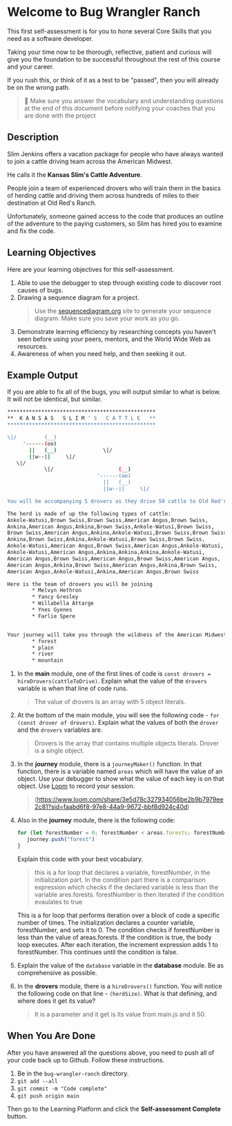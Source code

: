 # Welcome to Bug Wrangler Ranch

This first self-assessment is for you to hone several Core Skills that you need as a software developer.

Taking your time now to be thorough, reflective, patient and curious will give you the foundation to be successful throughout the rest of this course and your career.

If you rush this, or think of it as a test to be "passed", then you will already be on the wrong path.

> 🧨 Make sure you answer the vocabulary and understanding questions at the end of this document before notifying your coaches that you are done with the project

## Description

Slim Jenkins offers a vacation package for people who have always wanted to join a cattle driving team across the American Midwest.

He calls it the **Kansas Slim's Cattle Adventure**.

People join a team of experienced drovers who will train them in the basics of herding cattle and driving them across hundreds of miles to their destination at Old Red's Ranch.

Unfortunately, someone gained access to the code that produces an outline of the adventure to the paying customers, so Slim has hired you to examine and fix the code.

## Learning Objectives

Here are your learning objectives for this self-assessment.

1. Able to use the debugger to step through existing code to discover root causes of bugs.
2. Drawing a sequence diagram for a project.
   > Use the [sequencediagram.org](https://sequencediagram.org/) site to generate your sequence diagram. Make sure you save your work as you go.
3. Demonstrate learning efficiency by researching concepts you haven't seen before using your peers, mentors, and the World Wide Web as resources.
4. Awareness of when you need help, and then seeking it out.

## Example Output

If you are able to fix all of the bugs, you will output similar to what is below. It will not be identical, but similar.

```sh
************************************************
**  K A N S A S   S L I M ' S   C A T T L E   **
************************************************

\|/         (__)
     '------(oo)
       ||   (__)               \|/
       ||w--||     \|/
   \|/
            \|/                     (__)
                             '------(oo)
                               ||   (__)
                               ||w--||     \|/

You will be accompanying 5 drovers as they drive 50 cattle to Old Red's Ranch for grazing

The herd is made of up the following types of cattle:
Ankole-Watusi,Brown Swiss,Brown Swiss,American Angus,Brown Swiss,
Ankina,American Angus,Ankina,Brown Swiss,Ankole-Watusi,Brown Swiss,
Brown Swiss,American Angus,Ankina,Ankole-Watusi,Brown Swiss,Brown Swiss,
Ankina,Brown Swiss,Ankina,Ankole-Watusi,Brown Swiss,Brown Swiss,
Ankole-Watusi,American Angus,Brown Swiss,American Angus,Ankole-Watusi,
Ankole-Watusi,American Angus,Ankina,Ankina,Ankina,Ankole-Watusi,
American Angus,Brown Swiss,American Angus,Brown Swiss,American Angus,
American Angus,Ankina,Brown Swiss,American Angus,Ankina,Brown Swiss,
American Angus,Ankole-Watusi,Ankina,American Angus,Brown Swiss

Here is the team of drovers you will be joining
        * Melvyn Hethron
        * Yancy Gresley
        * Willabella Attarge
        * Ynes Gyenes
        * Farlie Spere


Your journey will take you through the wildness of the American Midwest and across the following terrain
        * forest
        * plain
        * river
        * mountain
```

1. In the **main** module, one of the first lines of code is `const drovers = hireDrovers(cattleToDrive)`. Explain what the value of the `drovers` variable is when that line of code runs.
   > The value of drovers is an array with 5 object literals.

2. At the bottom of the main module, you will see the following code - `for (const drover of drovers)`. Explain what the values of both the `drover` and the `drovers` variables are.
   > Drovers is the array that contains multiple objects literals. Drover is a single object.

3. In the **journey** module, there is a `journeyMaker()` function. In that function, there is a variable named `areas` which will have the value of an object. Use your debugger to show what the value of each key is on that object. Use [Loom](https://www.loom.com) to record your session.
   > (https://www.loom.com/share/3e5d78c327934056be2b9b7979ee2c81?sid=faabd6f8-97e8-44a9-9672-bbf8d924c40d)

4. Also in the **journey** module, there is the following code:
   ```js
   for (let forestNumber = 0; forestNumber < areas.forests; forestNumber++) {
      journey.push("forest")
   }
   ```
   Explain this code with your best vocabulary.
   > this is a for loop that declares a variable, forestNumber, in the initialization part. In the condition part there is a comparison expression which checks if the declared variable is less than the variable ares.forests. forestNumber is then iterated if the condition evaulates to true

   This is a for loop that performs iteration over a block of code a specific number of times.
   The initialization declares a counter variable, forestNumber, and sets it to 0. The condition checks if forestNumber is less than the value of areas.forests.
   If the condition is true, the body loop executes.
   After each iteration, the increment expression adds 1 to forestNumber.
   This continues until the condition is false.

5. Explain the value of the `database` variable in the **database** module. Be as comprehensive as possible.
   > 
   
6. In the **drovers** module, there is a `hireDrovers()` function. You will notice the following code on that line - `(herdSize)`. What is that defining, and where does it get its value?
   > It is a parameter and it get is its value from main.js and it 50.

## When You Are Done

After you have answered all the questions above, you need to push all of your code back up to Github. Follow these instructions.

1. Be in the `bug-wrangler-ranch` directory.
2. `git add --all`
3. `git commit -m "Code complete"`
4. `git push origin main`

Then go to the Learning Platform and click the **Self-assessment Complete** button.
